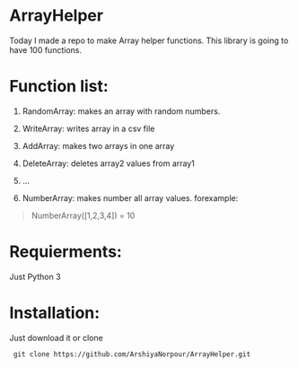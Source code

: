 # ArrayHelper
Today I made a repo to make Array helper functions.
This library is going to have 100 functions.
# Function list:
1. RandomArray: makes an array with random numbers.
2. WriteArray: writes array in a csv file
3. AddArray: makes two arrays in one array
4. DeleteArray: deletes array2 values from array1
5. ...

100. NumberArray: makes number all array values. forexample:
> NumberArray([1,2,3,4]) = 10 
# Requierments:
Just Python 3
# Installation:
Just download it or clone
```
 git clone https://github.com/ArshiyaNorpour/ArrayHelper.git
 ```
